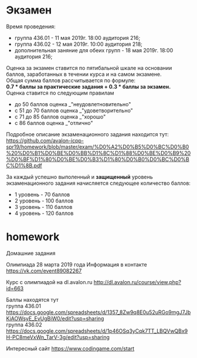 # Экзамен
Время проведения:<br/>
* группа 436.01 - 11 мая 2019г. 18:00 аудитория 216;<br/>
* группа 436.02 - 12 мая 2019г. 10:00 аудитория 218;<br/>
* дополнительная заняние для обеих групп - 18 мая 2019г. 18:00 аудитория 216;<br/>

Оценка за экзамен ставится по пятибальной шкале на основании баллов, заработанных в течении курса и на самом экзамене.<br/>
Общая сумма баллов рассчитывается по формуле:<br/> __0.7 * баллы за практические задания + 0.3 * баллы за экзамен.__<br/>
Оценка ставится по следующим правилам
* до 50 баллов оценка _"неудовлетновительно"<br/>
* с 51 до 70 баллов оценка _"удоветворительно"<br/>
* с 71 до 85 баллов оценка _"хорошо"<br/>
* с 86 баллов оценка _"отлично"<br/>

Подробное описание экзаменационного задания находится тут:<br/>
https://github.com/avalon-icpp-spr19/homework/blob/master/exam/%D0%A2%D0%B5%D0%BC%D0%B0%20%D0%B1%D0%BE%D0%BB%D1%8C%D1%88%D0%BE%D0%B9%20%D0%BF%D1%80%D0%BE%D0%B3%D1%80%D0%B0%D0%BC%D0%BC%D1%8B.pdf<br/>

За каждый успешно выполенный и __защищенный__ уровень экзаменационного задания начисляется следующее количество баллов:
* 1 уровень - 70 баллов
* 2 уровень - 100 баллов
* 3 уровень - 110 баллов
* 4 уровень - 120 баллов

# homework
Домашние задания

Олимпиада 28 марта 2019 года
Информация в контакте
https://vk.com/event89082267

Курс с олимпиадой на dl.avalon.ru
http://dl.avalon.ru/course/view.php?id=663

Баллы находятся тут<br/>
группа 436.01<br/>
https://docs.google.com/spreadsheets/d/1357_8Zw9q8E0u52uRGo9mgJ7JbKiAOWsyE_EvUgBiW0/edit?usp=sharing<br/>
группа 436.02<br/>
https://docs.google.com/spreadsheets/d/1p46OSq3yCqk7TT_LBQVwQBx9H-PC8meVxWn_TarV-3g/edit?usp=sharing<br/>

Интересный сайт
https://www.codingame.com/start

